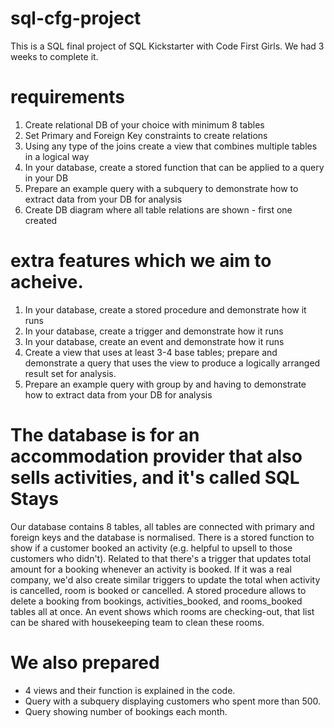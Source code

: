 # sql-cfg-project
This is a SQL final project of SQL Kickstarter with Code First Girls. We had 3 weeks to complete it.

# requirements
1. Create relational DB of your choice with minimum 8 tables
3. Set Primary and Foreign Key constraints to create relations
4. Using any type of the joins create a view that combines multiple tables in a logical way
5. In your database, create a stored function that can be applied to a query in your DB
6. Prepare an example query with a subquery to demonstrate how to extract data from your DB for analysis
7. Create DB diagram where all table relations are shown - first one created

# extra features which we aim to acheive.
1. In your database, create a stored procedure and demonstrate how it runs
2. In your database, create a trigger and demonstrate how it runs
3. In your database, create an event and demonstrate how it runs
4. Create a view that uses at least 3-4 base tables; prepare and demonstrate a query that uses the view to produce a logically arranged result set for analysis.
5. Prepare an example query with group by and having to demonstrate how to extract data from your DB for analysis

# The database is for an accommodation provider that also sells activities, and it's called SQL Stays
Our database contains 8 tables, all tables are connected with primary and foreign keys and the database is normalised.
There is a stored function to show if a customer booked an activity (e.g. helpful to upsell to those customers who didn't).
Related to that there's a trigger that updates total amount for a booking whenever an activity is booked. If it was a real company, we'd also create similar triggers to update the total when activity is cancelled, room is booked or cancelled. 
A stored procedure allows to delete a booking from bookings, activities_booked, and rooms_booked tables all at once. 
An event shows which rooms are checking-out, that list can be shared with housekeeping team to clean these rooms. 

# We also prepared
- 4 views and their function is explained in the code.
- Query with a subquery displaying customers who spent more than 500.
- Query showing number of bookings each month.
